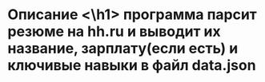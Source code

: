 <h1>Описание <\h1>
	программа парсит резюме на hh.ru и выводит их название, зарплату(если есть) и ключивые навыки в файл data.json
